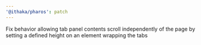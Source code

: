 ```yaml
---
'@ithaka/pharos': patch
---
```


Fix behavior allowing tab panel contents scroll independently of the page by setting a defined height on an element wrapping the tabs
